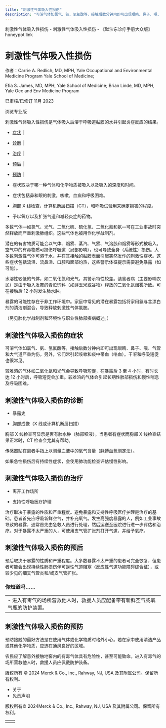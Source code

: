```yaml
---
title: "刺激性气体吸入性损伤"
description: "可溶气体如氯气、氨、氢氟酸等，接触后数分钟内即可出现眼睛、鼻子、喉、气管和大气道严重灼伤。另外，它们常引起咳嗽和痰中带血（咯血）。干呕和呼吸短促也很常见。"
---
```


﻿刺激性气体吸入性损伤 \- 刺激性气体吸入性损伤 \- 《默沙东诊疗手册大众版》 honeypot link

# 刺激性气体吸入性损伤

作者：Carrie A. Redlich, MD, MPH, Yale Occupational and Environmental Medicine Program Yale
School of Medicine;

Efia S. James, MD, MPH, Yale School of Medicine; Brian Linde, MD, MPH, Yale Occ and Env Medicine Program

已审核/已修订 11月 2023

浏览专业版

刺激性气体吸入性损伤是气体吸入后溶于呼吸道黏膜的水并引起炎症反应的结果。

- [症状](#症状_v87247939_zh) \|
- [诊断](#诊断_v87247946_zh) \|
- [治疗](#治疗_v87247958_zh) \|
- [预后](#预后_v87247967_zh) \|
- [预防](#预防_v87247975_zh) \|

- 症状取决于哪一种气体和化学物质被吸入以及吸入的深度和时间。

- 症状包括鼻和眼的刺激，咳嗽，血痰和呼吸困难。

- 胸部 X 线检查，计算机断层扫描（CT），和呼吸试验用来确定损害的程度。

- 予以氧疗以及扩张气道和减轻炎症的药物。


多数气体—如氯气、光气、二氧化硫、硫化氢、二氧化氮和氨—可在工业事故时突然释放而严重刺激肺组织。这些气体也被用作化学战制剂。

潜在的有害物质可能会以气体、烟雾、蒸汽、气雾、气溶胶和烟雾等形式被吸入。空气中的有毒物质可损伤呼吸道（局部影响），也可导致全身（系统性）损伤。大多数刺激性气体可溶于水，并在其接触的黏膜表面引起突然发作的刺激性症状。这些症状包括流泪、流鼻涕、口腔和面部灼热，这些警示体征提示需要避免暴露（如可能）。

水溶性较低的气体，如二氧化氮和光气，其警示特性较差。装窖者病（主要影响农民）是由于吸入发霉的青贮饲料（如鲜玉米或谷物）释放的二氧化氮烟雾所致。可在接触后 12 小时发生肺水肿。

暴露的可能性存在于非工作环境中。家庭中常见的潜在暴露包括将家用氨与含漂白剂的清洁剂混合，导致释放刺激性气体氯胺。

（另见肺化学战制剂和环境性与职业性肺部疾病概述。）

## 刺激性气体吸入损伤的症状

可溶气体如氯气、氨、氢氟酸等，接触后数分钟内即可出现眼睛、鼻子、喉、气管和大气道严重灼伤。另外，它们常引起咳嗽和痰中带血（咯血）。干呕和呼吸短促也很常见。

较难溶的气体如二氧化氮和光气会导致呼吸短促，在暴露后 3 至 4 小时，有时长达 12 小时后，呼吸短促会加重。较难溶的气体会引起长期性肺部损伤和慢性喘息及呼吸困难。

## 刺激性气体吸入损伤的诊断

- 暴露史

- 胸部成像（X 线或计算机断层扫描）


胸部 X 线检查可显示是否有肺水肿（肺部积液）。当患者有症状而胸部 X 线检查结果正常时，CT 检查会尤其有帮助。

传感器贴在患者手指上以测量血液中的氧气含量（脉搏血氧测定法）。

如果急性损伤后有持续性症状，会使用肺功能检查评估慢性影响。

## 刺激性气体吸入损伤的治疗

- 离开工作场所

- 支持性呼吸医疗护理


治疗取决于暴露的性质和严重程度。避免暴露和支持性呼吸医疗护理是治疗的基础。患者首先应呼吸新鲜空气，并补充氧气。发生高强度暴露的人，例如工业事故导致的暴露，通常首先由急救人员进行处理，然后运送至医院进行进一步评估和治疗。对于暴露不太严重的人，可使用支气管扩张剂打开气道，并给予氧疗。

## 刺激性气体吸入损伤的预后

预后取决于暴露的性质和严重程度。大多数暴露不太严重的患者可完全恢复，但患者可能会出现持续性肺损伤伴可逆性气道阻塞（反应性气道功能障碍综合征），或较少见的细支气管炎和/或支气管扩张。

### 你知道吗……

|     |
| --- |
| - 进入有毒气的场所营救他人时，救援人员应配备带有新鲜空气或氧气瓶的防护装置。 |

## 刺激性气体吸入损伤的预防

预防接触的最好方法是在使用气体或化学物质时格外小心。若在家中使用清洁产品或其他化学物质，应选在通风良好的区域。

农民应了解意外接触地窖内的有毒气体具有危险性，甚至可能致命。进入有毒气的场所营救他人时，救援人员应佩戴防护装备。



版权所有 © 2024
Merck & Co., Inc., Rahway, NJ, USA 及其附属公司。保留所有权利。

- 关于
- 免责声明

版权所有© 2024Merck & Co., Inc., Rahway, NJ, USA 及其附属公司。保留所有权利。

|     |     |
| --- | --- |
|  |  |